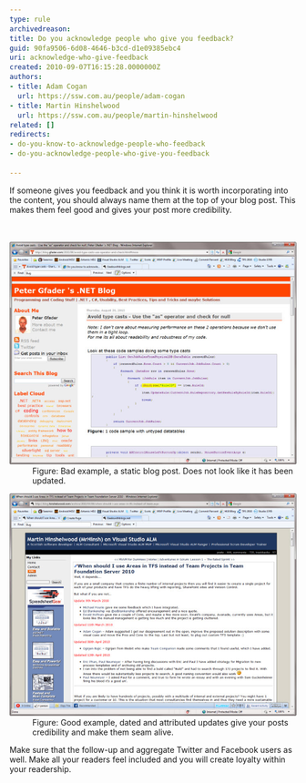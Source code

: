 ```yaml
---
type: rule
archivedreason: 
title: Do you acknowledge people who give you feedback?
guid: 90fa9506-6d08-4646-b3cd-d1e09385ebc4
uri: acknowledge-who-give-feedback
created: 2010-09-07T16:15:28.0000000Z
authors:
- title: Adam Cogan
  url: https://ssw.com.au/people/adam-cogan
- title: Martin Hinshelwood
  url: https://ssw.com.au/people/martin-hinshelwood
related: []
redirects:
- do-you-know-to-acknowledge-people-who-feedback
- do-you-acknowledge-people-who-give-you-feedback

---
```



If someone gives you feedback and you think it is worth incorporating into the content, you should always name them at the top of your blog post. This makes them feel good and gives your post more credibility. 
<br>
<br><excerpt class='endintro'></excerpt><br>
<dl class="badImage"><dt><img alt="SNAGHTML1d4b746" src="RulesBloggingAcknowledgeBad.jpg" style="width:800px;" /></dt><dd>Figure: Bad example, a static blog post. Does not look like it has been updated.</dd></dl><dl class="goodImage"><dt><img alt="SNAGHTML1d398ce" src="RulesBloggingAcknowledgeGood.jpg" border="0" style="width:800px;" /> </dt><dd>Figure: Good example, dated and attributed updates give your posts credibility and make them seam alive.</dd></dl> 
<p>Make sure that the follow-up and aggregate Twitter and Facebook users as well. Make all your readers feel included and you will create loyalty within your readership.</p>


